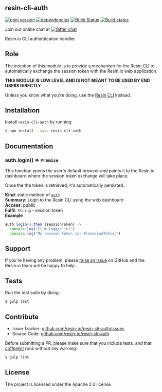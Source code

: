 resin-cli-auth
--------------

[![npm version](https://badge.fury.io/js/resin-cli-auth.svg)](http://badge.fury.io/js/resin-cli-auth)
[![dependencies](https://david-dm.org/resin-io/resin-cli-auth.png)](https://david-dm.org/resin-io/resin-cli-auth.png)
[![Build Status](https://travis-ci.org/resin-io/resin-cli-auth.svg?branch=master)](https://travis-ci.org/resin-io/resin-cli-auth)
[![Build status](https://ci.appveyor.com/api/projects/status/mdi6ogfrmu6ef5dn/branch/master?svg=true)](https://ci.appveyor.com/project/resin-io/resin-cli-auth/branch/master)

Join our online chat at [![Gitter chat](https://badges.gitter.im/resin-io/chat.png)](https://gitter.im/resin-io/chat)

Resin.io CLI authentication handler.

Role
----

The intention of this module is to provide a mechanism for the Resin CLI to automatically exchange the session token with the Resin.io web application.

**THIS MODULE IS LOW LEVEL AND IS NOT MEANT TO BE USED BY END USERS DIRECTLY**.

Unless you know what you're doing, use the [Resin CLI](https://github.com/resin-io/resin-cli) instead.

Installation
------------

Install `resin-cli-auth` by running:

```sh
$ npm install --save resin-cli-auth
```

Documentation
-------------

<a name="module_auth.login"></a>
### auth.login() ⇒ <code>Promise</code>
This function opens the user's default browser and points it
to the Resin.io dashboard where the session token exchange will
take place.

Once the the token is retrieved, it's automatically persisted.

**Kind**: static method of <code>[auth](#module_auth)</code>  
**Summary**: Login to the Resin CLI using the web dashboard  
**Access:** public  
**Fulfil**: <code>String</code> - session token  
**Example**  
```js
auth.login().then (sessionToken) ->
  console.log('I\'m logged in!')
  console.log("My session token is: #{sessionToken}")
```

Support
-------

If you're having any problem, please [raise an issue](https://github.com/resin-io/resin-cli-auth/issues/new) on GitHub and the Resin.io team will be happy to help.

Tests
-----

Run the test suite by doing:

```sh
$ gulp test
```

Contribute
----------

- Issue Tracker: [github.com/resin-io/resin-cli-auth/issues](https://github.com/resin-io/resin-cli-auth/issues)
- Source Code: [github.com/resin-io/resin-cli-auth](https://github.com/resin-io/resin-cli-auth)

Before submitting a PR, please make sure that you include tests, and that [coffeelint](http://www.coffeelint.org/) runs without any warning:

```sh
$ gulp lint
```

License
-------

The project is licensed under the Apache 2.0 license.
